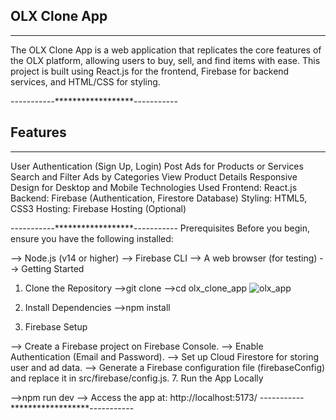 OLX Clone App
------------------------------------
------------------------------------
The OLX Clone App is a web application that replicates the core features of the OLX platform, allowing users to buy, sell, and find items with ease.
This project is built using React.js for the frontend, Firebase for backend services, and HTML/CSS for styling.

-----------******************-----------

Features
------------------------------------
------------------------------------
User Authentication (Sign Up, Login)
Post Ads for Products or Services
Search and Filter Ads by Categories
View Product Details
Responsive Design for Desktop and Mobile
Technologies Used
Frontend: React.js
Backend: Firebase (Authentication, Firestore Database)
Styling: HTML5, CSS3
Hosting: Firebase Hosting (Optional)

-----------******************-----------
Prerequisites
Before you begin, ensure you have the following installed:

--> Node.js (v14 or higher)
--> Firebase CLI
--> A web browser (for testing)
--> Getting Started
1. Clone the Repository
-->git clone <repository-url>
-->cd olx_clone_app
   ![olx_app](https://github.com/user-attachments/assets/13e381b3-4ea1-48c1-b53d-bc67a0669d1c)

3. Install Dependencies
-->npm install
   
5. Firebase Setup
   
--> Create a Firebase project on Firebase Console.
--> Enable Authentication (Email and Password).
--> Set up Cloud Firestore for storing user and ad data.
--> Generate a Firebase configuration file (firebaseConfig) and replace it in src/firebase/config.js.
7. Run the App Locally

-->npm run dev
--> Access the app at: http://localhost:5173/
-----------******************-----------
